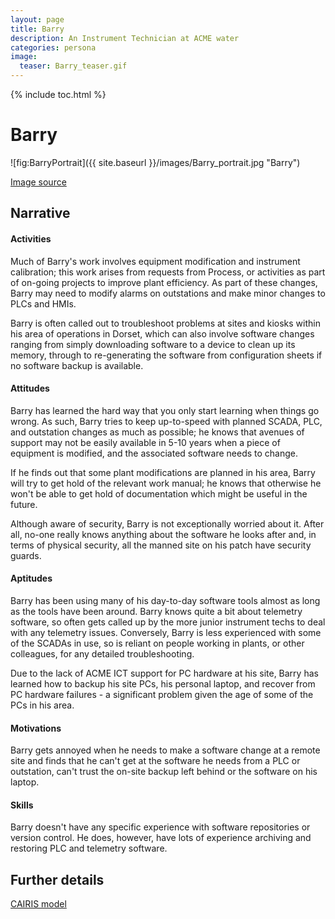 ```yaml
---
layout: page 
title: Barry
description: An Instrument Technician at ACME water
categories: persona
image:
  teaser: Barry_teaser.gif
---
```


{% include toc.html %}

# Barry

![fig:BarryPortrait]({{ site.baseurl }}/images/Barry_portrait.jpg "Barry")

[Image source](https://www.flickr.com/photos/savidgefamily/6962111611)

## Narrative

#### Activities

Much of Barry's work involves equipment modification and instrument calibration; this work arises from requests from Process, or activities as part of on-going projects to improve plant efficiency.  As part of these changes, Barry may need to modify alarms on outstations and make minor changes to PLCs and HMIs.

Barry is often called out to troubleshoot problems at sites and kiosks within his area of operations in Dorset, which can also involve software changes ranging from simply downloading software to a device to clean up its memory, through to re-generating the software from configuration sheets if no software backup is available.

#### Attitudes

Barry has learned the hard way that you only start learning when things go wrong.  As such, Barry tries to keep up-to-speed with planned SCADA, PLC, and outstation changes as much as possible; he knows that avenues of support may not be easily available in 5-10 years when a piece of equipment is modified, and the associated software needs to change.

If he finds out that some plant modifications are planned in his area, Barry will try to get hold of the relevant work manual; he knows that otherwise he won't be able to get hold of documentation which might be useful in the future.

Although aware of security, Barry is not exceptionally worried about it.  After all, no-one really knows anything about the software he looks after and, in terms of physical security, all the manned site on his patch have security guards.

#### Aptitudes

Barry has been using many of his day-to-day software tools almost as long as the tools have been around.  Barry knows quite a bit about telemetry software, so often gets called up by the more junior instrument techs to deal with any telemetry issues.  Conversely, Barry is less experienced with some of the SCADAs in use, so is reliant on people working in plants, or other colleagues, for any detailed troubleshooting.

Due to the lack of ACME ICT support for PC hardware at his site, Barry has learned how to backup his site PCs, his personal laptop, and recover from PC hardware failures - a significant problem given the age of some of the PCs in his area.

#### Motivations

Barry gets annoyed when he needs to make a software change at a remote site and finds that he can't get at the software he needs from a PLC or outstation, can't trust the on-site backup left behind or the software on his laptop.

#### Skills

Barry doesn't have any specific experience with software repositories or version control.  He does, however, have lots of experience archiving and restoring PLC and telemetry software.

## Further details

[CAIRIS model](https://github.com/failys/cairis/blob/master/examples/personas/Barry/Barry.xml)
